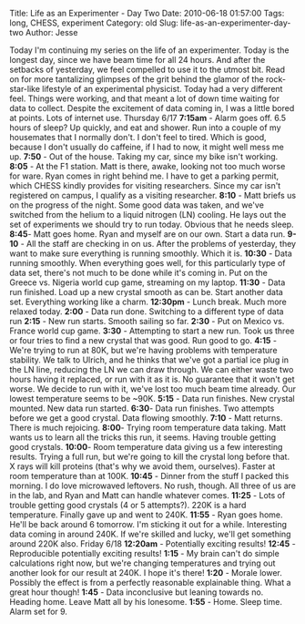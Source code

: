 Title: Life as an Experimenter - Day Two
Date: 2010-06-18 01:57:00
Tags: long, CHESS, experiment
Category: old
Slug: life-as-an-experimenter-day-two
Author: Jesse


Today I'm continuing my series on the life of an experimenter. Today is
the longest day, since we have beam time for all 24 hours. And after the
setbacks of yesterday, we feel compelled to use it to the utmost bit.
Read on for more tantalizing glimpses of the grit behind the glamor of
the rock-star-like lifestyle of an experimental physicist. Today had a
very different feel. Things were working, and that meant a lot of down
time waiting for data to collect. Despite the excitement of data coming
in, I was a little bored at points. Lots of internet use. Thursday 6/17
**7:15am** - Alarm goes off. 6.5 hours of sleep? Up quickly, and eat and
shower. Run into a couple of my housemates that I normally don't. I
don't feel to tired. Which is good, because I don't usually do caffeine,
if I had to now, it might well mess me up. **7:50** - Out of the house.
Taking my car, since my bike isn't working. **8:05** - At the F1
station. Matt is there, awake, looking not too much worse for ware. Ryan
comes in right behind me. I have to get a parking permit, which CHESS
kindly provides for visiting researchers. Since my car isn't registered
on campus, I qualify as a visiting researcher. **8:10** - Matt briefs us
on the progress of the night. Some good data was taken, and we've
switched from the helium to a liquid nitrogen (LN) cooling. He lays out
the set of experiments we should try to run today. Obvious that he needs
sleep. **8:45**- Matt goes home. Ryan and myself are on our own. Start a
data run. **9-10** - All the staff are checking in on us. After the
problems of yesterday, they want to make sure everything is running
smoothly. Which it is. **10:30** - Data running smoothly. When
everything goes well, for this particularly type of data set, there's
not much to be done while it's coming in. Put on the Greece vs. Nigeria
world cup game, streaming on my laptop. **11:30** - Data run finished.
Load up a new crystal smooth as can be. Start another data set.
Everything working like a charm. **12:30pm** - Lunch break. Much more
relaxed today. **2:00** - Data run done. Switching to a different type
of data run **2:15** - New run starts. Smooth sailing so far. **2:30** -
Put on Mexico vs. France world cup game. **3:30** - Attempting to start
a new run. Took us three or four tries to find a new crystal that was
good. Run good to go. **4:15** - We're trying to run at 80K, but we're
having problems with temperature stability. We talk to Ulrich, and he
thinks that we've got a partial ice plug in the LN line, reducing the LN
we can draw through. We can either waste two hours having it replaced,
or run with it as it is. No guarantee that it won't get worse. We decide
to run with it, we've lost too much beam time already. Our lowest
temperature seems to be \~90K. **5:15** - Data run finishes. New crystal
mounted. New data run started. **6:30**- Data run finishes. Two attempts
before we get a good crystal. Data flowing smoothly. **7:10** - Matt
returns. There is much rejoicing. **8:00**- Trying room temperature data
taking. Matt wants us to learn all the tricks this run, it seems. Having
trouble getting good crystals. **10:00**- Room temperature data giving
us a few interesting results. Trying a full run, but we're going to kill
the crystal long before that. X rays will kill proteins (that's why we
avoid them, ourselves). Faster at room temperature than at 100K.
**10:45** - Dinner from the stuff I packed this morning. I do love
microwaved leftovers. No rush, though. All three of us are in the lab,
and Ryan and Matt can handle whatever comes. **11:25** - Lots of trouble
getting good crystals (4 or 5 attempts?). 220K is a hard temperature.
Finally gave up and went to 240K. **11:55** - Ryan goes home. He'll be
back around 6 tomorrow. I'm sticking it out for a while. Interesting
data coming in around 240K. If we're skilled and lucky, we'll get
something around 220K also. Friday 6/18 **12:20am** - Potentially
exciting results! **12:45** - Reproducible potentially exciting results!
**1:15** - My brain can't do simple calculations right now, but we're
changing temperatures and trying out another look for our result at
240K. I hope it's there! **1:20** - Morale lower. Possibly the effect is
from a perfectly reasonable explainable thing. What a great hour though!
**1:45** - Data inconclusive but leaning towards no. Heading home. Leave
Matt all by his lonesome. **1:55** - Home. Sleep time. Alarm set for 9.
